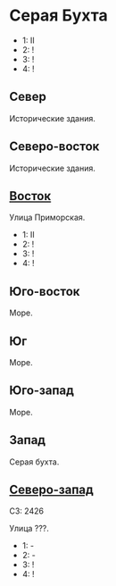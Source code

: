 # Серая Бухта

* 1:    II
* 2:    !
* 3:    !
* 4:    !

## Север

Исторические здания.

## Северо-восток

Исторические здания.

## [Восток](./520150.md)

Улица Приморская.

* 1:    II
* 2:    !
* 3:    !
* 4:    !

## Юго-восток

Море.

## Юг

Море.

## Юго-запад

Море.

## Запад

Серая бухта.

## [Северо-запад](./490150.md)

СЗ: 2426

Улица ???.

* 1:    -
* 2:    -
* 3:    !
* 4:    !
